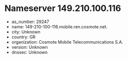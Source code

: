 # Nameserver 149.210.100.116

* as_number: 29247
* name: 149-210-100-116.mobile.ren.cosmote.net.
* city: Unknown
* country: GR
* organization: Cosmote Mobile Telecommunications S.A.
* version: Unknown
* dnssec: Unknown
